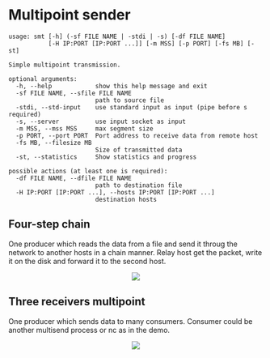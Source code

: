 # Multipoint sender

```
usage: smt [-h] (-sf FILE NAME | -stdi | -s) [-df FILE NAME]
           [-H IP:PORT [IP:PORT ...]] [-m MSS] [-p PORT] [-fs MB] [-st]

Simple multipoint transmission.

optional arguments:
  -h, --help            show this help message and exit
  -sf FILE NAME, --sfile FILE NAME
                        path to source file
  -stdi, --std-input    use standard input as input (pipe before s required)
  -s, --server          use input socket as input
  -m MSS, --mss MSS     max segment size
  -p PORT, --port PORT  Port address to receive data from remote host
  -fs MB, --filesize MB
                        Size of transmitted data
  -st, --statistics     Show statistics and progress

possible actions (at least one is required):
  -df FILE NAME, --dfile FILE NAME
                        path to destination file
  -H IP:PORT [IP:PORT ...], --hosts IP:PORT [IP:PORT ...]
                        destination hosts
```

## Four-step chain
One producer which reads the data from a file and send it throug the network to another hosts in a chain manner. Relay host get the packet, write it on the disk and forward it to the second host.  
<p align="center">
    <img src="https://mntw.github.io/multipoint-sender/demo-chain.svg">
</p>

## Three receivers multipoint
One producer which sends data to many consumers. Consumer could be another multisend process or nc as in the demo.
<p align="center">
    <img src="https://mntw.github.io/multipoint-sender/demo-multipoint.svg">
</p>
